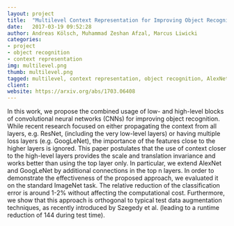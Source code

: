 ```yaml
---
layout: project
title:  "Multilevel Context Representation for Improving Object Recognition"
date:   2017-03-19 09:52:28
author: Andreas Kölsch, Muhammad Zeshan Afzal, Marcus Liwicki
categories:
- project
- object recognition
- context representation
img: multilevel.png
thumb: multilevel.png
tagged: multilevel, context representation, object recognition, AlexNet, GoogLeNet
client:
website: https://arxiv.org/abs/1703.06408
---
```

In this work, we propose the combined usage of low- and
high-level blocks of convolutional neural networks (CNNs)
for improving object recognition. While recent research focused
on either propagating the context from all layers, e.g.
ResNet, (including the very low-level layers) or having multiple
loss layers (e.g. GoogLeNet), the importance of the
features close to the higher layers is ignored. This paper
postulates that the use of context closer to the high-level layers
provides the scale and translation invariance and works
better than using the top layer only. In particular, we extend
AlexNet and GoogLeNet by additional connections in
the top n layers. In order to demonstrate the effectiveness
of the proposed approach, we evaluated it on the standard
ImageNet task. The relative reduction of the classification
error is around 1-2% without affecting the computational
cost. Furthermore, we show that this approach is orthogonal
to typical test data augmentation techniques, as recently
introduced by Szegedy et al. (leading to a runtime reduction
of 144 during test time).